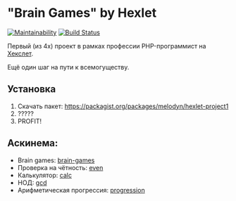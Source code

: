 # "Brain Games" by Hexlet

[![Maintainability](https://api.codeclimate.com/v1/badges/eb7a5ac19bba0963f16d/maintainability)](https://codeclimate.com/github/Melodyn/project-lvl1-s396/maintainability) [![Build Status](https://travis-ci.org/Melodyn/project-lvl1-s396.svg?branch=master)](https://travis-ci.org/Melodyn/project-lvl1-s396)

Первый (из 4х) проект в рамках профессии PHP-программист на [Хекслет](https://ru.hexlet.io/professions/php).

Ещё один шаг на пути к всемогуществу.

## Установка

1. Скачать пакет: https://packagist.org/packages/melodyn/hexlet-project1
2. ?????
3. PROFIT!


## Аскинема:

* Brain games: [brain-games](https://asciinema.org/a/217588)
* Проверка на чётность: [even](https://asciinema.org/a/217589)
* Калькулятор: [calc](https://asciinema.org/a/217590)
* НОД: [gcd](https://asciinema.org/a/217622)
* Арифметическая прогрессия: [progression](https://asciinema.org/a/217722)
